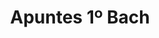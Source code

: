 ---
title: "Apuntes 1º Bach"  # Add a page title.
summary: "Apuntes 1º Bach"  # Add a page description.
type: "widget_page"  # Page type is a Widget Page
---